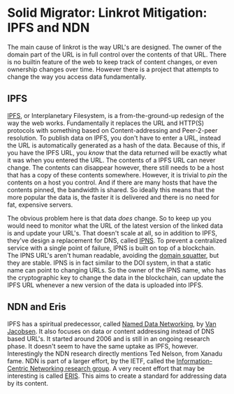 # Solid Migrator: Linkrot Mitigation: IPFS and NDN

The main cause of linkrot is the way URL's are designed. The owner of the domain part of the URL is in full control over the contents of that URL. There is no builtin feature of the web to keep track of content changes, or even ownership changes over time. However there is a project that attempts to change the way you access data fundamentally.

## IPFS

[IPFS](https://ipfs.io), or Interplanetary Filesystem, is a from-the-ground-up redesign of the way the web works. Fundamentally it replaces the URL and HTTP(S) protocols with something based on Content-addressing and Peer-2-peer resolution. To publish data on IPFS, you don't have to enter a URL, instead the URL is automatically generated as a hash of the data. Because of this, if you have the IPFS URL, you *know* that the data returned will be exactly what it was when you entered the URL. The contents of a IPFS URL can never change. The contents can disappear however, there still needs to be a host that has a copy of these contents somewhere. However, it is trivial to *pin* the contents on a host you control. And if there are many hosts that have the contents pinned, the bandwidth is shared. So ideally this means that the more popular the data is, the faster it is delivered and there is no need for fat, expensive servers.

The obvious problem here is that data _does_ change. So to keep up you would need to monitor what the URL of the latest version of the linked data is and update your URL's. That doesn't scale at all, so in addition to IPFS, they've design a replacement for DNS, called [IPNS](https://docs.ipfs.io/concepts/ipns/). To prevent a centralized service with a single point of failure, IPNS is built on top of a blockchain. The IPNS URL's aren't human readable, avoiding the [domain squatter](https://www.icann.org/resources/pages/help/dndr/udrp-en), but they are stable. IPNS is in fact similar to the DOI system, in that a static name can point to changing URLs. So the owner of the IPNS name, who has the cryptographic key to change the data in the blockchain, can update the IPFS URL whenever a new version of the data is uploaded into IPFS.

## NDN and Eris

IPFS has a spiritual predecessor, called [Named Data Networking](https://named-data.net/), by [Van Jacobsen](https://en.wikipedia.org/wiki/Van_Jacobson). It also focuses on data or content addressing instead of DNS based URL's. It started around 2006 and is still in an ongoing research phase. It doesn't seem to have the same uptake as IPFS, however. Interestingly the NDN research directly mentions Ted Nelson, from Xanadu fame. NDN is part of a larger effort, by the IETF, called the [Information-Centric Networking research group](https://datatracker.ietf.org/rg/icnrg/about/). A very recent effort that may be interesting is called [ERIS](https://inqlab.net/projects/eris/). This aims to create a standard for addressing data by its content.